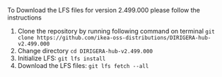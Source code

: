 To Download the LFS files for version 2.499.000 please follow the instructions

1. Clone the repository by running following command on terminal `git clone https://github.com/ikea-oss-distributions/DIRIGERA-hub-v2.499.000`
2. Change directory `cd DIRIGERA-hub-v2.499.000`
3. Initialize LFS: `git lfs install`
4. Download the LFS files: `git lfs fetch --all`
